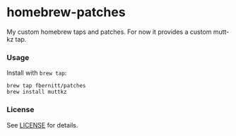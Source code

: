 homebrew-patches
================

My custom homebrew taps and patches. For now it provides a custom mutt-kz tap.

### Usage

Install with `brew tap`:

	brew tap fbernitt/patches
	brew install muttkz

### License

See [LICENSE](LICENSE) for details.

